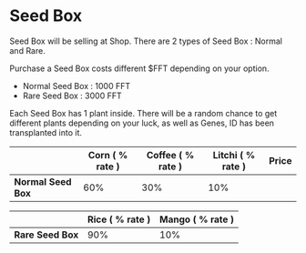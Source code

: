 # Seed Box

Seed Box will be selling at Shop. There are 2 types of Seed Box : Normal and Rare.

Purchase a Seed Box costs different $FFT depending on your option.

* Normal Seed Box : 1000 FFT
* Rare Seed Box : 3000 FFT

Each Seed Box has 1 plant inside. There will be a random chance to get different plants depending on your luck, as well as Genes, ID has been transplanted into it.

|                     | Corn ( % rate ) | Coffee ( % rate ) | Litchi ( % rate ) | Price |
| ------------------- | --------------- | ----------------- | ----------------- | ----- |
| **Normal Seed Box** | 60%             | 30%               | 10%               |       |

|                   | Rice ( % rate ) | Mango ( % rate ) |
| ----------------- | --------------- | ---------------- |
| **Rare Seed Box** | 90%             | 10%              |

